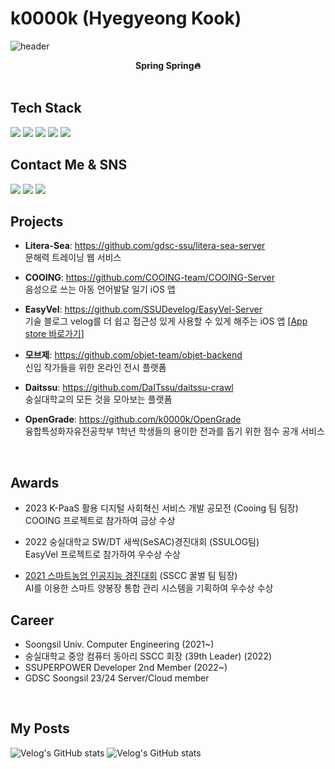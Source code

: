 # k0000k (Hyegyeong Kook)

![header](https://capsule-render.vercel.app/api?type=waving&color=gradient&text=%20k0000k%20%20&height=200&fontSize=80&animation=twinkling&fontAlignY=34&desc=HyeGyeong%20Kook%20)
<div align='center'>
<strong>Spring Spring🔥</strong>
</div>
<br>

## Tech Stack
<img src="https://img.shields.io/badge/JAVA-D0271D?style=for-the-badge&logo=OpenJDK&logoColor=white"/> <img src="https://img.shields.io/badge/SpringBoot-6DB33F?style=for-the-badge&logo=SpringBoot&logoColor=white"/> <img src="https://img.shields.io/badge/MySQL-4479A1?style=for-the-badge&logo=MySQL&logoColor=white"/> <img src="https://img.shields.io/badge/GCP-4285F4?style=for-the-badge&logo=Google Cloud&logoColor=white"/> <img src="https://img.shields.io/badge/Python-3776AB?style=for-the-badge&logo=Python&logoColor=white"/>
<br>

## Contact Me & SNS
<img src="https://img.shields.io/badge/velog-20C997?style=for-the-badge&logo=velog&logoColor=white"/> <img src="https://img.shields.io/badge/instagram-E4405F?style=for-the-badge&logo=instagram&logoColor=white"/> <img src="https://img.shields.io/badge/Gmail-EA4335?style=for-the-badge&logo=Gmail&logoColor=white"/> 
 <br>
 
 ## Projects
 - <strong>Litera-Sea</strong>: https://github.com/gdsc-ssu/litera-sea-server
 <br>문해력 트레이닝 웹 서비스

 - <strong>COOING</strong>: https://github.com/COOING-team/COOING-Server
 <br>음성으로 쓰는 아동 언어발달 일기 iOS 앱
 
 - <strong>EasyVel</strong>: https://github.com/SSUDevelog/EasyVel-Server
 <br>기술 블로그 velog를 더 쉽고 접근성 있게 사용할 수 있게 해주는 iOS 앱 [[App store 바로가기](https://apps.apple.com/kr/app/%EC%9D%B4%EC%A7%80%EB%B2%A8-easyvel/id6448953485)]

 - <strong>모브제</strong>: https://github.com/objet-team/objet-backend
 <br>신입 작가들을 위한 온라인 전시 플랫폼

- <strong>Daitssu</strong>: https://github.com/DaITssu/daitssu-crawl
<br>숭실대학교의 모든 것을 모아보는 플랫폼

 - <strong>OpenGrade</strong>: https://github.com/k0000k/OpenGrade
 <br>융합특성화자유전공학부 1학년 학생들의 용이한 전과를 돕기 위한 점수 공개 서비스
 
<br>

## Awards
- 2023 K-PaaS 활용 디지털 사회혁신 서비스 개발 공모전 (Cooing 팀 팀장)
<br>COOING 프로젝트로 참가하여 금상 수상

- 2022 숭실대학교 SW/DT 새싹(SeSAC)경진대회 (SSULOG팀)
<br>EasyVel 프로젝트로 참가하여 우수상 수상

-   [2021 스마트농업 인공지능 경진대회](https://news.naver.com/main/read.naver?mode=LSD&mid=sec&sid1=001&oid=003&aid=0010840259) (SSCC 꿀벌 팀 팀장)
<br>AI를 이용한 스마트 양봉장 통합 관리 시스템을 기획하여 우수상 수상 


## Career
- Soongsil Univ. Computer Engineering (2021~)<br>
- 숭실대학교 중앙 컴퓨터 동아리 SSCC 회장 (39th Leader) (2022)<br>
- SSUPERPOWER Developer 2nd Member (2022~)
- GDSC Soongsil 23/24 Server/Cloud member
<br>

## My Posts
![Velog's GitHub stats](https://velog-readme-stats.vercel.app/api?name=k0000k)    ![Velog's GitHub stats](https://velog-readme-stats.vercel.app/api?name=k0000k&slug=C-undefined-reference-to-해결법)
<br>
